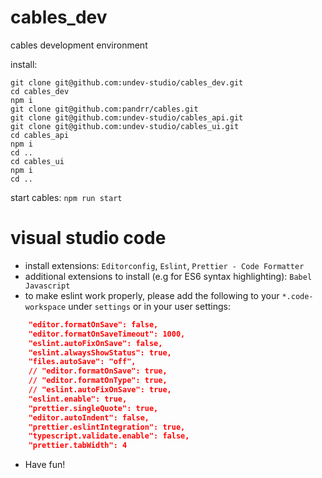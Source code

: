 # cables_dev
cables development environment

install:

```
git clone git@github.com:undev-studio/cables_dev.git
cd cables_dev
npm i
git clone git@github.com:pandrr/cables.git
git clone git@github.com:undev-studio/cables_api.git
git clone git@github.com:undev-studio/cables_ui.git
cd cables_api
npm i
cd ..
cd cables_ui
npm i
cd ..
```

start cables: `npm run start`


# visual studio code
* install extensions: `Editorconfig`, `Eslint`, `Prettier - Code Formatter`
* additional extensions to install (e.g for ES6 syntax highlighting): `Babel Javascript`
* to make eslint work properly, please add the following to your `*.code-workspace` under `settings` or in your user settings:

```json
    "editor.formatOnSave": false,
    "editor.formatOnSaveTimeout": 1000,
    "eslint.autoFixOnSave": false,
    "eslint.alwaysShowStatus": true,
    "files.autoSave": "off",
    // "editor.formatOnSave": true,
    // "editor.formatOnType": true,
    // "eslint.autoFixOnSave": true,
    "eslint.enable": true,
    "prettier.singleQuote": true,
    "editor.autoIndent": false,
    "prettier.eslintIntegration": true,
    "typescript.validate.enable": false,
    "prettier.tabWidth": 4
```

* Have fun!
